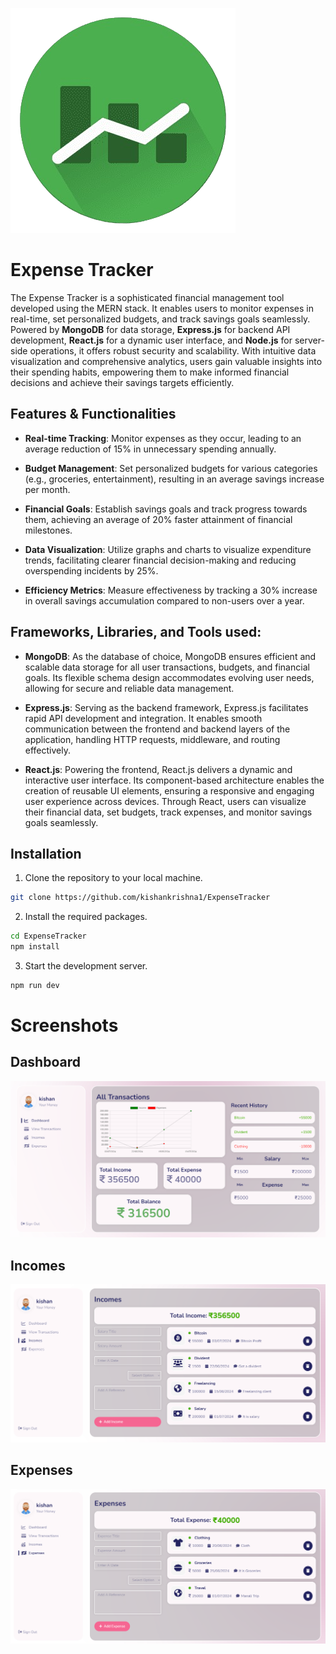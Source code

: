 ![App Logo](./public/fevicon.png)
# Expense Tracker
The Expense Tracker is a sophisticated financial management tool developed using the MERN stack. It enables users to monitor expenses in real-time, set personalized budgets, and track savings goals seamlessly. Powered by **MongoDB** for data storage, **Express.js** for backend API development, **React.js** for a dynamic user interface, and **Node.js** for server-side operations, it offers robust security and scalability. With intuitive data visualization and comprehensive analytics, users gain valuable insights into their spending habits, empowering them to make informed financial decisions and achieve their savings targets efficiently.

## Features & Functionalities 
* **Real-time Tracking**: Monitor expenses as they occur, leading to an average reduction of 15% in unnecessary spending annually.

* **Budget Management**: Set personalized budgets for various categories (e.g., groceries, entertainment), resulting in an average savings increase per month.

* **Financial Goals**: Establish savings goals and track progress towards them, achieving an average of 20% faster attainment of financial milestones.

* **Data Visualization**: Utilize graphs and charts to visualize expenditure trends, facilitating clearer financial decision-making and reducing overspending incidents by 25%.

* **Efficiency Metrics**: Measure effectiveness by tracking a 30% increase in overall savings accumulation compared to non-users over a year.

## Frameworks, Libraries, and Tools used:
* **MongoDB**: As the database of choice, MongoDB ensures efficient and scalable data storage for all user transactions, budgets, and financial goals. Its flexible schema design accommodates evolving user needs, allowing for secure and reliable data management.

* **Express.js**: Serving as the backend framework, Express.js facilitates rapid API development and integration. It enables smooth communication between the frontend and backend layers of the application, handling HTTP requests, middleware, and routing effectively.

* **React.js**: Powering the frontend, React.js delivers a dynamic and interactive user interface. Its component-based architecture enables the creation of reusable UI elements, ensuring a responsive and engaging user experience across devices. Through React, users can visualize their financial data, set budgets, track expenses, and monitor savings goals seamlessly.

## Installation
1. Clone the repository to your local machine.
```bash
git clone https://github.com/kishankrishna1/ExpenseTracker
```
2. Install the required packages.
```bash
cd ExpenseTracker
npm install
```
3. Start the development server.
```bash
npm run dev
```

# Screenshots
## Dashboard
![App Logo](./src/img/dashboard.png)

## Incomes
![App Logo](./src/img/income.png)

## Expenses
![App Logo](./src/img/expenses.png)